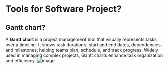 # Tools for Software Project?

## Gantt chart?
A **Gantt chart** is a project management tool that visually represents tasks over a timeline. It shows task durations, start and end dates, dependencies, and milestones, helping teams plan, schedule, and track progress. Widely used in managing complex projects, Gantt charts enhance task organization and efficiency.
![image](https://github.com/user-attachments/assets/6e66740e-743c-4e11-8daf-45dabad446cd)
